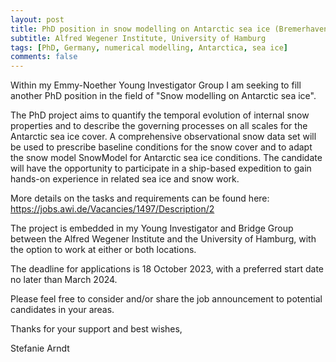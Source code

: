```yaml
---
layout: post
title: PhD position in snow modelling on Antarctic sea ice (Bremerhaven, Germany)
subtitle: Alfred Wegener Institute, University of Hamburg
tags: [PhD, Germany, numerical modelling, Antarctica, sea ice]
comments: false
---
```

Within my Emmy-Noether Young Investigator Group I am seeking to fill another PhD position in the field of "Snow modelling on Antarctic sea ice".

The PhD project aims to quantify the temporal evolution of internal snow properties and to describe the governing processes on all scales for the Antarctic sea ice cover. A comprehensive observational snow data set will be used to prescribe baseline conditions for the snow cover and to adapt the snow model SnowModel for Antarctic sea ice conditions. The candidate will have the opportunity to participate in a ship-based expedition to gain hands-on experience in related sea ice and snow work.

More details on the tasks and requirements can be found here: https://jobs.awi.de/Vacancies/1497/Description/2

The project is embedded in my Young Investigator and Bridge Group between the Alfred Wegener Institute and the University of Hamburg, with the option to work at either or both locations.

The deadline for applications is 18 October 2023, with a preferred start date no later than March 2024.

Please feel free to consider and/or share the job announcement to potential candidates in your areas.

Thanks for your support and best wishes,

Stefanie Arndt
